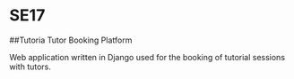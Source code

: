 # SE17

##Tutoria Tutor Booking Platform

Web application written in Django used for the booking of tutorial sessions with tutors.
